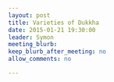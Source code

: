 ```yaml
---
layout: post
title: Varieties of Dukkha
date: 2015-01-21 19:30:00
leader: Symon
meeting_blurb: 
keep_blurb_after_meeting: no 
allow_comments: no

---
```

